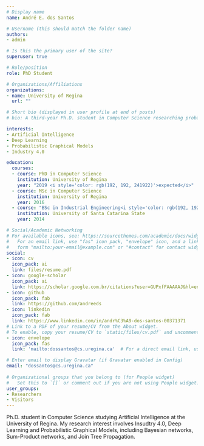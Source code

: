 ```yaml
---
# Display name
name: André E. dos Santos

# Username (this should match the folder name)
authors:
- admin

# Is this the primary user of the site?
superuser: true

# Role/position
role: PhD Student

# Organizations/Affiliations
organizations:
- name: University of Regina
  url: ""

# Short bio (displayed in user profile at end of posts)
# bio: A third-year Ph.D. student in Computer Science researching probabilistic graphical models and deep learning models

interests:
- Artificial Intelligence
- Deep Learning
- Probabilistic Graphical Models
- Industry 4.0

education:
  courses:
  - course: PhD in Computer Science 
    institution: University of Regina
    year: "2019 <i style='color: rgb(192, 192, 241922)'>expected</i>"
  - course: MSc in Computer Science
    institution: University of Regina
    year: 2016
  - course: "BSc in Industrial Engineering<i style='color: rgb(192, 192, 241922)'>*</i>"
    institution: University of Santa Catarina State
    year: 2014

# Social/Academic Networking
# For available icons, see: https://sourcethemes.com/academic/docs/widgets/#icons
#   For an email link, use "fas" icon pack, "envelope" icon, and a link in the
#   form "mailto:your-email@example.com" or "#contact" for contact widget.
social:
- icon: cv
  icon_pack: ai
  link: files/resume.pdf
- icon: google-scholar
  icon_pack: ai
  link: https://scholar.google.com.br/citations?user=GUPxfFAAAAAJ&hl=en
- icon: github
  icon_pack: fab
  link: https://github.com/andreeds
- icon: linkedin
  icon_pack: fab
  link: https://www.linkedin.com/in/andr%C3%A9-dos-santos-00371371
# Link to a PDF of your resume/CV from the About widget.
# To enable, copy your resume/CV to `static/files/cv.pdf` and uncomment the lines below.  
- icon: envelope
  icon_pack: fas
  link: 'mailto:dossantos@cs.uregina.ca'  # For a direct email link, use "mailto:test@example.org". or '#contact' 

# Enter email to display Gravatar (if Gravatar enabled in Config)
email: "dossantos@cs.uregina.ca"
  
# Organizational groups that you belong to (for People widget)
#   Set this to `[]` or comment out if you are not using People widget.  
user_groups:
- Researchers
- Visitors
---
```


Ph.D. student in Computer Science studying Artificial Intelligence at the University of Regina. My research interest involves Insudtry 4.0, Deep Learning and Probabilistic Graphical Models, including Bayesian networks, Sum-Product networks, and Join Tree Propagation.

<!-- With the knowledge already acquired in academic life, ally with his creative, hardworking, fast learner characteristics, has demonstrated efficiency in project management and assessment and control of manufacturing processes, always with a focus on the culture of excellence, teamwork and problem-solving. -->

<!-- Excellence in academic life, established through the awards and scholarships. Interested in Artificial Intelligence, Industry 4.0, and Applied Statistic for Engineering, in order to improve the quality aspects of the industry.  -->
